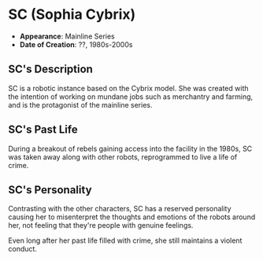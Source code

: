# SC (Sophia Cybrix)

- **Appearance**: Mainline Series
- **Date of Creation**: ??, 1980s-2000s

## SC's Description

SC is a robotic instance based on the Cybrix model. She was created with the
intention of working on mundane jobs such as merchantry and farming, and is the
protagonist of the mainline series.

## SC's Past Life

During a breakout of rebels gaining access into the facility in the 1980s, SC
was taken away along with other robots, reprogrammed to live a life of crime.

## SC's Personality

Contrasting with the other characters, SC has a reserved personality causing
her to misenterpret the thoughts and emotions of the robots around her, not
feeling that they're people with genuine feelings.

Even long after her past life filled with crime, she still maintains a violent
conduct.
